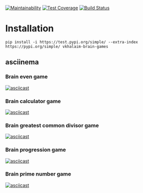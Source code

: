 [![Maintainability](https://api.codeclimate.com/v1/badges/984ec141f6274f8d3b25/maintainability)](https://codeclimate.com/github/vkhalaim/brain_games/maintainability)
[![Test Coverage](https://api.codeclimate.com/v1/badges/984ec141f6274f8d3b25/test_coverage)](https://codeclimate.com/github/vkhalaim/brain_games/test_coverage)
[![Build Status](https://travis-ci.org/vkhalaim/brain_games.svg?branch=master)](https://travis-ci.org/vkhalaim/brain_games)

# Installation

```
pip install -i https://test.pypi.org/simple/ --extra-index https://pypi.org/simple/ vkhalaim-brain-games
```

## asciinema

### Brain even game

[![asciicast](https://asciinema.org/a/evIWEMK44ETHm2r1YuioWErCB.svg)](https://asciinema.org/a/evIWEMK44ETHm2r1YuioWErCB)

### Brain calculator game

[![asciicast](https://asciinema.org/a/fH6sHVMgHhGcos6Wj6hhjOBgT.svg)](https://asciinema.org/a/fH6sHVMgHhGcos6Wj6hhjOBgT)

### Brain greatest common divisor game

[![asciicast](https://asciinema.org/a/fMYtu5pzhEG547re8260l0tpR.svg)](https://asciinema.org/a/fMYtu5pzhEG547re8260l0tpR)

### Brain progression game

[![asciicast](https://asciinema.org/a/WtjZbeD1BZEnqmkbR79LuMUmI.svg)](https://asciinema.org/a/WtjZbeD1BZEnqmkbR79LuMUmI)

### Brain prime number game

[![asciicast](https://asciinema.org/a/CWKkyAxNKzxIvHs7LI0eLKLzH.svg)](https://asciinema.org/a/CWKkyAxNKzxIvHs7LI0eLKLzH)